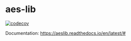 # aes-lib
[![codecov](https://codecov.io/gh/aestene/AesLib/branch/master/graph/badge.svg)](https://codecov.io/gh/aestene/AesLib)

Documentation: https://aeslib.readthedocs.io/en/latest/#

